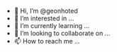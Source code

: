 - 👋 Hi, I’m @geonhoted
- 👀 I’m interested in ...
- 🌱 I’m currently learning ...
- 💞️ I’m looking to collaborate on ...
- 📫 How to reach me ...

<!---
geonhoted/geonhoted is a ✨ special ✨ repository because its `README.md` (this file) appears on your GitHub profile.
You can click the Preview link to take a look at your changes.
--->
